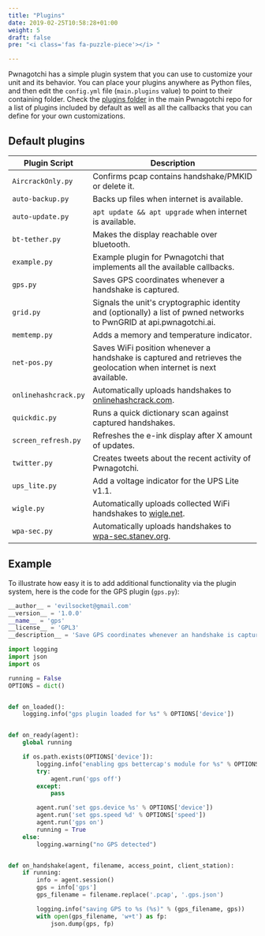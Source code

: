```yaml
---
title: "Plugins"
date: 2019-02-25T10:58:28+01:00
weight: 5
draft: false
pre: "<i class='fas fa-puzzle-piece'></i> "

---
```


Pwnagotchi has a simple plugin system that you can use to customize your unit and its behavior. You can place your plugins anywhere
as Python files, and then edit the `config.yml` file (`main.plugins` value) to point to their containing folder. Check the [plugins folder](https://github.com/evilsocket/pwnagotchi/tree/master/pwnagotchi/plugins/default) in the main Pwnagotchi repo for a list of  plugins included by default as well as all the callbacks that you can define for your own customizations.

## Default plugins

Plugin Script | Description
--------------|------------
`AircrackOnly.py` | Confirms pcap contains handshake/PMKID or delete it.
`auto-backup.py` | Backs up files when internet is available.
`auto-update.py` | `apt update && apt upgrade` when internet is available.
`bt-tether.py` | Makes the display reachable over bluetooth.
`example.py` | Example plugin for Pwnagotchi that implements all the available callbacks.
`gps.py` | Saves GPS coordinates whenever a handshake is captured.
`grid.py` | Signals the unit's cryptographic identity and (optionally) a list of pwned networks to PwnGRID at api.pwnagotchi.ai.
`memtemp.py` | Adds a memory and temperature indicator.
`net-pos.py` | Saves WiFi position whenever a handshake is captured and retrieves the geolocation when internet is next available.
`onlinehashcrack.py` | Automatically uploads handshakes to [onlinehashcrack.com](https://onlinehashcrack.com).
`quickdic.py` | Runs a quick dictionary scan against captured handshakes.
`screen_refresh.py` | Refreshes the e-ink display after X amount of updates.
`twitter.py` | Creates tweets about the recent activity of Pwnagotchi.
`ups_lite.py` | Add a voltage indicator for the UPS Lite v1.1.
`wigle.py` | Automatically uploads collected WiFi handshakes to [wigle.net](https://wigle.net/).
`wpa-sec.py` | Automatically uploads handshakes to [wpa-sec.stanev.org](https://wpa-sec.stanev.org).

## Example
To illustrate how easy it is to add additional functionality via the plugin system, here is the code for the GPS plugin (`gps.py`):

```python
__author__ = 'evilsocket@gmail.com'
__version__ = '1.0.0'
__name__ = 'gps'
__license__ = 'GPL3'
__description__ = 'Save GPS coordinates whenever an handshake is captured.'

import logging
import json
import os

running = False
OPTIONS = dict()


def on_loaded():
    logging.info("gps plugin loaded for %s" % OPTIONS['device'])


def on_ready(agent):
    global running

    if os.path.exists(OPTIONS['device']):
        logging.info("enabling gps bettercap's module for %s" % OPTIONS['device'])
        try:
            agent.run('gps off')
        except:
            pass

        agent.run('set gps.device %s' % OPTIONS['device'])
        agent.run('set gps.speed %d' % OPTIONS['speed'])
        agent.run('gps on')
        running = True
    else:
        logging.warning("no GPS detected")


def on_handshake(agent, filename, access_point, client_station):
    if running:
        info = agent.session()
        gps = info['gps']
        gps_filename = filename.replace('.pcap', '.gps.json')

        logging.info("saving GPS to %s (%s)" % (gps_filename, gps))
        with open(gps_filename, 'w+t') as fp:
            json.dump(gps, fp)
```
